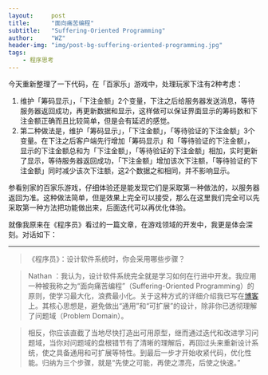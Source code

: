 ```yaml
---
layout:     post
title:      "面向痛苦编程"
subtitle:   "Suffering-Oriented Programming"
author:     "WZ"
header-img: "img/post-bg-suffering-oriented-programming.jpg"
tags:
    - 程序思考
---
```


今天重新整理了一下代码，在「百家乐」游戏中，处理玩家下注有2种考虑：

  1. 维护「筹码显示」，「下注金额」2个变量，下注之后给服务器发送消息，等待服务器返回成功，再更新数据和显示，这样做可以保证界面显示的筹码数和下注金额正确而且比较简单，但是会有延迟的感觉。
  1. 第二种做法是，维护「筹码显示」，「下注金额」，「等待验证的下注金额」3个变量。在下注之后客户端先行增加「筹码显示」和「等待验证的下注金额」，显示的下注金额总和为「下注金额」，「等待验证的下注金额」相加，实时更新了显示，等待服务器返回成功，「下注金额」增加该次下注额，「等待验证的下注金额」同时减少该次下注额，这2个数据之和相同，并不影响显示。

参看别家的百家乐游戏，仔细体验还是能发现它们是采取第一种做法的，以服务器返回为准。这种做法简单，但是效果上完全可以接受，那么在这里我们完全可以先采取第一种方法把功能做出来，后面迭代可以再优化体验。

就像我原来在《程序员》看过的一篇文章，在游戏领域的开发中，我更是体会深刻。对话如下：

----

>《程序员》：设计软件系统时，你会采用哪些步骤？

>Nathan ：我认为，设计软件系统完全就是学习如何在行进中开发。我应用一种被我称之为“面向痛苦编程”（Suffering-Oriented Programming）的原则，使学习最大化，浪费最小化。关于这种方式的详细介绍我已写在[博客](http://nathanmarz.com/blog/suffering-oriented-programming.html)上。其核心思想是，避免做出“通用”和“可扩展”的设计，除非你已透彻理解了问题域（Problem Domain）。

>相反，你应该直截了当地尽快打造出可用原型，继而通过迭代和改进学习问题域，当你对问题域的盘根错节有了清晰的理解后，再回过头来重新设计系统，使之具备通用和可扩展等特性。到最后一步才开始收紧代码，优化性能。归纳为三个步骤，就是“先使之可能，再使之漂亮，后使之快速。”